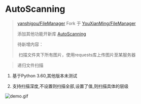# AutoScanning

>  [yanshigou/FileManager](https://github.com/yanshigou/FileManager) Fork 于 [YouXianMing/FileManager ](https://github.com/YouXianMing/FileManager)
>
> 添加其他功能开新库 [AutoScanning](https://github.com/yanshigou/AutoScanning)
>
> 待新增内容：
>
> ​	扫描文件夹下所有图片，使用requests库上传图片至某服务器
>





> 递归文件扫描

1. 基于Python 3.60,其他版本未测试

2. 支持扫描深度,不设置则扫描全部,设置了值,则扫描具体的层级

![demo.gif](http://images2015.cnblogs.com/blog/607542/201703/607542-20170313091852948-117170084.gif)

